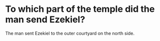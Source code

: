 # To which part of the temple did the man send Ezekiel?

The man sent Ezekiel to the outer courtyard on the north side.
